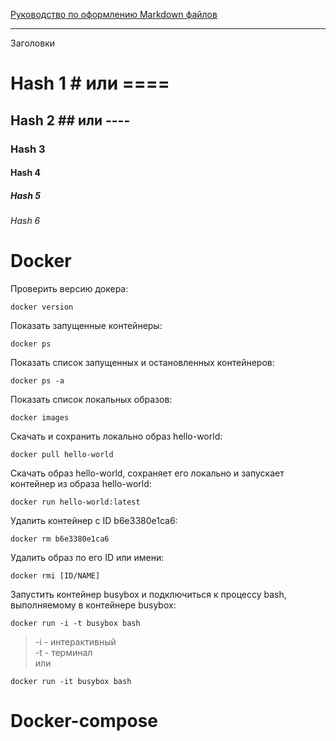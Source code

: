 [Руководство по оформлению Markdown файлов](https://gist.github.com/Jekins/2bf2d0638163f1294637 "Официальный FAQ")

-----------

Заголовки
# Hash 1 # или ====
## Hash 2 ## или ----
### Hash 3 
#### Hash 4
##### Hash 5
###### Hash 6

Docker
=======
Проверить версию докера:

    docker version

Показать запущенные контейнеры:

    docker ps

Показать список запущенных и остановленных контейнеров:

    docker ps -a

Показать список локальных образов:

    docker images

Скачать и сохранить локально образ hello-world:

    docker pull hello-world 

Скачать образ hello-world, сохраняет его локально и запускает контейнер из образа hello-world:

    docker run hello-world:latest

Удалить контейнер с ID b6e3380e1ca6:

    docker rm b6e3380e1ca6

Удалить образ по его ID или имени:

    docker rmi [ID/NAME]

Запустить контейнер busybox и подключиться к процессу bash, выполняемому в контейнере busybox:

    docker run -i -t busybox bash
> -i - интерактивный </br>
> -t - терминал </br>
> или

    docker run -it busybox bash


Docker-compose
=============